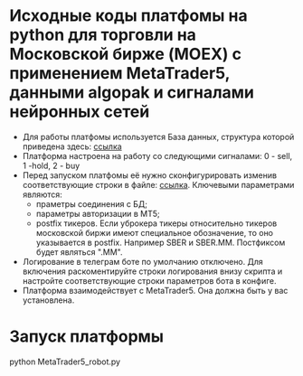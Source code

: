 # Исходные коды платфомы на python для торговли на Московской бирже (MOEX) с применением MetaTrader5, данными algopak и сигналами нейронных сетей

- Для работы платфомы используется База данных, структура которой приведена здесь: [ссылка](./sql.txt)
- Платформа настроена на работу со следующими сигналами: 0 - sell, 1 -hold, 2 - buy
- Перед запуском платфомы её нужно сконфигурировать изменив соответствующие строки в файле: [ссылка](./modules/Config_module.py). Ключевыми параметрами являются:
	- праметры соединения с БД;
	- параметры авторизации в MT5;
	- postfix тикеров. Если уброкера тикеры относительно тикеров московской биржи имеют специальное обозначение, то оно указывается в postfix. Например SBER и SBER.MM. Постфиксом будет являться ".MM".
- Логирование в телеграм боте по умолчанию отключено. Для включения раскоментируйте строки логирования внизу скрипта и настройте соответствующие строки параметров бота в конфиге.
- Платформа взаимодействует с MetaTrader5. Она должна быть у вас установлена.

# Запуск платформы
python MetaTrader5_robot.py
	